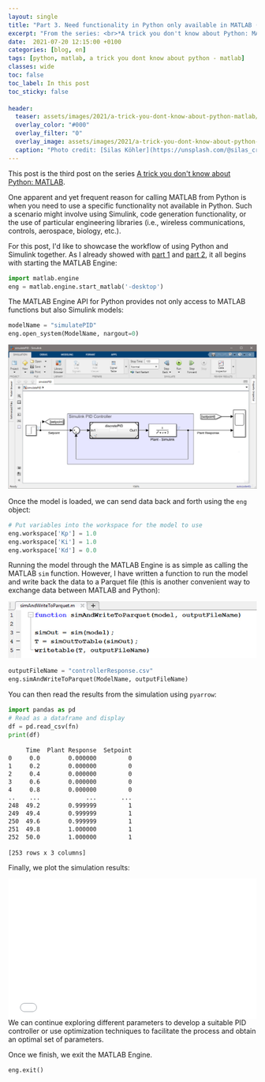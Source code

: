 ```yaml
---
layout: single
title: "Part 3. Need functionality in Python only available in MATLAB (e.g. Simulink)"
excerpt: "From the series: <br>*A trick you don't know about Python: MATLAB*"
date:  2021-07-20 12:15:00 +0100
categories: [blog, en]
tags: [python, matlab, a trick you dont know about python - matlab]
classes: wide
toc: false
toc_label: In this post
toc_sticky: false

header: 
  teaser: assets/images/2021/a-trick-you-dont-know-about-python-matlab/trick-functionality.jpg
  overlay_color: "#000"
  overlay_filter: "0"
  overlay_image: assets/images/2021/a-trick-you-dont-know-about-python-matlab/trick-functionality.jpg
  caption: "Photo credit: [Silas Köhler](https://unsplash.com/@silas_crioco?utm_source=unsplash&utm_medium=referral&utm_content=creditCopyText)"
---
```


This post is the third post on the series [A trick you don't know about Python: MATLAB](../../../blog/en/a-trick-you-dont-know-about-python-matlab).

One apparent and yet frequent reason for calling MATLAB from Python is when you need to use a specific functionality not available in Python. Such a scenario might involve using Simulink, code generation functionality, or the use of particular engineering libraries (i.e., wireless communications, controls, aerospace, biology, etc.).

For this post, I'd like to showcase the workflow of using Python and Simulink together. As I already showed with [part 1](../../../blog/en/a-trick-you-dont-know-about-python-matlab-integrate) and [part 2](../../../blog/en/a-trick-you-dont-know-about-python-matlab-facilitate-workflows), it all begins with starting the MATLAB Engine:

```python
import matlab.engine
eng = matlab.engine.start_matlab('-desktop')
```

The MATLAB Engine API for Python provides not only access to MATLAB functions but also Simulink models:

```python
modelName = "simulatePID"
eng.open_system(ModelName, nargout=0)
```

![Simulink Model opened from Python](/assets/images/2021/a-trick-you-dont-know-about-python-matlab/simulink.jpg)

Once the model is loaded, we can send data back and forth using the `eng` object:

```python
# Put variables into the workspace for the model to use
eng.workspace['Kp'] = 1.0
eng.workspace['Ki'] = 1.0
eng.workspace['Kd'] = 0.0
```

Running the model through the MATLAB Engine is as simple as calling the MATLAB `sim` function. However, I have written a function to run the model and write back the data to a Parquet file (this is another convenient way to exchange data between MATLAB and Python):

![Simulate Model and write results to a Parquet file](/assets/images/2021/a-trick-you-dont-know-about-python-matlab/simulate-write-parquet.jpg)


```python
outputFileName = "controllerResponse.csv"
eng.simAndWriteToParquet(ModelName, outputFileName)
```

You can then read the results from the simulation using `pyarrow`:

```python
import pandas as pd
# Read as a dataframe and display
df = pd.read_csv(fn)
print(df)
```

```
     Time  Plant Response  Setpoint
0     0.0        0.000000         0
1     0.2        0.000000         0
2     0.4        0.000000         0
3     0.6        0.000000         0
4     0.8        0.000000         0
..    ...             ...       ...
248  49.2        0.999999         1
249  49.4        0.999999         1
250  49.6        0.999999         1
251  49.8        1.000000         1
252  50.0        1.000000         1

[253 rows x 3 columns]
```

Finally, we plot the simulation results:
<div>
  <div style="position:relative;padding-top:56.25%;">
    <iframe src="/assets/images/2021/a-trick-you-dont-know-about-python-matlab/simulink-results.html" frameborder="0" webkitAllowFullScreen mozallowfullscreen allowFullScreen
      style="position:absolute;top:0;left:0;width:100%;height:100%;"></iframe>
  </div>
</div>
We can continue exploring different parameters to develop a suitable PID controller or use optimization techniques to facilitate the process and obtain an optimal set of parameters.

Once we finish, we exit the MATLAB Engine.

```python
eng.exit()
```